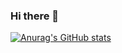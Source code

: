 ### Hi there 👋

[![Anurag's GitHub stats](https://github-readme-stats.vercel.app/api?username=arthurnocetti)](https://github.com/arthurnocetti/github-readme-stats)
